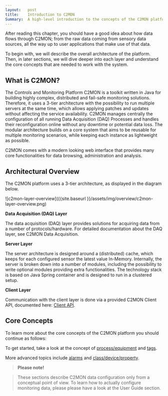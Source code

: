 ```yaml
---
layout:   post
title:    Introduction to C2MON
Summary:  A high-level introduction to the concepts of the C2MON platform.
---
```


After reading this chapter, you should have a good idea about how data flows through C2MON; from the raw data coming from sensory data sources, all the way up to user applications that make use of that data.

To begin with, we will describe the overall architecture of the platform.
Then, in later sections, we will dive deeper into each layer and understand the core concepts that are needed to work with the system.


## What is C2MON?

The Controls and Monitoring Platform C2MON is a toolkit written in Java for building highly complex, distributed and fail-safe monitoring solutions.
Therefore, it uses a 3-tier architecture with the possibility to run multiple servers at the same time, which allows applying patches and updates without affecting the service availability.
C2MON manages centrally the configuration of all running Data Acquisition (DAQ) Processes and handles their reconfiguration online without any downtime or potential data loss.
The modular architecture builds on a core system that aims to be reusable for multiple monitoring scenarios, while keeping each instance as lightweight as possible.

C2MON comes with a modern looking web interface that provides many core functionalities for data browsing, administration and analysis.


## Architectural Overview

The C2MON platform uses a 3-tier architecture, as displayed in the diagram below.

![c2mon-layer-overview]({{site.baseurl }}/assets/img/overview/c2mon-layer-overview.png)

**Data Acquisition (DAQ) Layer**

The data acquisition (DAQ) layer provides solutions for acquiring data from a number of protocols/hardware.
For detailed documentation about the DAQ layer, see C2MON Data Acquisition.

**Server Layer**

The server architecture is designed around a (distributed) cache, which keeps for each configured sensor the latest value In-Memory.
Internally, the server is broken down into a number of modules, including the possibility to write optional modules providing extra functionalities.
The technology stack is based on Java Spring container and is designed to run in a clustered setup.

**Client Layer**

Communication with the client layer is done via a provided C2MON Client API,  documented here: [Client API](doc/user-guide/client-api).

## Core Concepts

To learn more about the core concepts of the C2MON platform you should continue as follows:

To get started, take a look at the concept of [process/equipment](process-equipment) and [tags](tags).

More advanced topics include [alarms](alarms) and [class/device/property](class-device-property).

> **Please note!**

>These sections describe C2MON data configuration only from a conceptual point of view.
>To learn how to actually configure monitoring data, please please have a look at the User Guide section.
